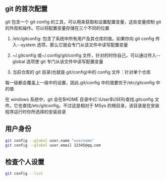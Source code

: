 ## git 的首次配置

git 包含一个 git config 的工具，可以用来获取和设置配置变量，这些变量控制 git 的外观和操作。可以将配置变量存储在三个不同的位置

1. /etc/gitconfig: 包含了系统中所有用户及其仓库的值。如果你向 git config 传入--system 选项，那么它就会专门从该文件中读写配置变量

2. ~/.gitconfig 或~/.config/git/config 文件，针对的时你自己。可以通过传入--global 选项使 git 专门从该文件中读写配置变量

3. 当前仓库的 git 目录(也就是.git/config)中的 config 文件：针对单个仓库

每一级都会覆盖上一级中的设置，因此.git/config 中的值要优于/etc/gitconfig 中的值

在 windows 系统中，git 会在$HOME 目录中(C:\User\$USER)查找.gitconfig 文件。它也查找/etc/gitconfig。不过这是相对于 MSys 的根目录，该目录是在安装程序运行时你所选择的安装目录

## 用户身份

```bash
git config --global user.name "username"
git config --global user.email 12345@qq.com
```

## 检查个人设置

```bash
git config --list
```
